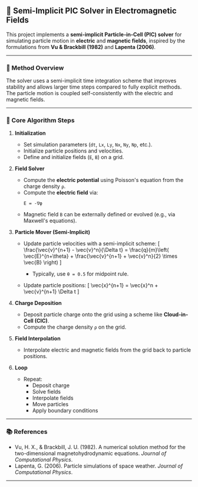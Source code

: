 ## 🔧 Semi-Implicit PIC Solver in Electromagnetic Fields

This project implements a **semi-implicit Particle-in-Cell (PIC) solver** for simulating particle motion in **electric** and **magnetic fields**, inspired by the formulations from **Vu & Brackbill (1982)** and **Lapenta (2006)**.

---

### 📘 Method Overview

The solver uses a semi-implicit time integration scheme that improves stability and allows larger time steps compared to fully explicit methods. The particle motion is coupled self-consistently with the electric and magnetic fields.

---

### 🧩 Core Algorithm Steps

1. **Initialization**
   - Set simulation parameters (`dt`, `Lx`, `Ly`, `Nx`, `Ny`, `Np`, etc.).
   - Initialize particle positions and velocities.
   - Define and initialize fields (`E`, `B`) on a grid.

2. **Field Solver**
   - Compute the **electric potential** using Poisson's equation from the charge density `ρ`.
   - Compute the **electric field** via:
     ```
     E = -∇φ
     ```
   - Magnetic field `B` can be externally defined or evolved (e.g., via Maxwell's equations).

3. **Particle Mover (Semi-Implicit)**
   - Update particle velocities with a semi-implicit scheme:
     \[
     \frac{\vec{v}^{n+1} - \vec{v}^n}{\Delta t} = \frac{q}{m}\left( \vec{E}^{n+\theta} + \frac{\vec{v}^{n+1} + \vec{v}^n}{2} \times \vec{B} \right)
     \]
     - Typically, use `θ = 0.5` for midpoint rule.

   - Update particle positions:
     \[
     \vec{x}^{n+1} = \vec{x}^n + \vec{v}^{n+1} \Delta t
     \]

4. **Charge Deposition**
   - Deposit particle charge onto the grid using a scheme like **Cloud-in-Cell (CIC)**.
   - Compute the charge density `ρ` on the grid.

5. **Field Interpolation**
   - Interpolate electric and magnetic fields from the grid back to particle positions.

6. **Loop**
   - Repeat:
     - Deposit charge
     - Solve fields
     - Interpolate fields
     - Move particles
     - Apply boundary conditions

---

### 📚 References

- Vu, H. X., & Brackbill, J. U. (1982). A numerical solution method for the two-dimensional magnetohydrodynamic equations. *Journal of Computational Physics*.
- Lapenta, G. (2006). Particle simulations of space weather. *Journal of Computational Physics*.

---
